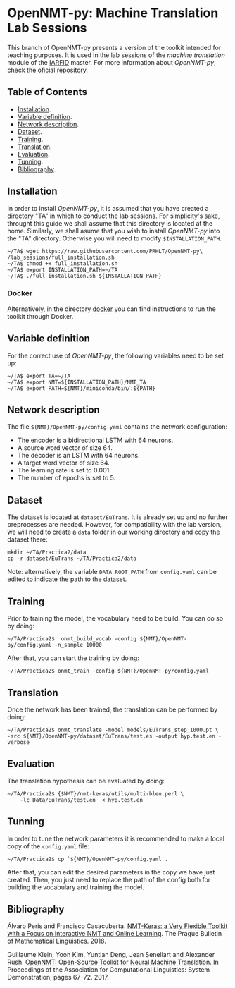# OpenNMT-py: Machine Translation Lab Sessions
This branch of OpenNMT-py presents a version of the toolkit intended for teaching purposes. It is  used in the lab sessions of the *machine translation* module of the [IARFID](http://www.upv.es/titulaciones/MUIARFID/) master. For more information about *OpenNMT-py*, check the [oficial repository](https://github.com/OpenNMT/OpenNMT-py).

## Table of Contents
* [Installation](#installation).
* [Variable definition](#variable-definition).
* [Network description](#network-description).
* [Dataset](#dataset).
* [Training](#training).
* [Translation](#translation).
* [Evaluation](#evaluation).
* [Tunning](#tunning).
* [Bibliography](#bibliography).


## Installation
In order to install *OpenNMT-py*, it is assumed that you have created a directory "TA" in which to conduct the lab sessions. For simplicity's sake, throught this guide we shall assume that this directory is located at the home. Similarly, we shall asume that you wish to install *OpenNMT-py* into the "TA" directory. Otherwise you will need to modify `$INSTALLATION_PATH`.

  ```console
~/TA$ wget https://raw.githubusercontent.com/PRHLT/OpenNMT-py\
/lab_sessions/full_installation.sh
~/TA$ chmod +x full_installation.sh
~/TA$ export INSTALLATION_PATH=~/TA
~/TA$ ./full_installation.sh ${INSTALLATION_PATH}
  ```

### Docker
Alternatively, in the directory [docker](docker/English.md) you can find instructions to run the toolkit through Docker.

## Variable definition
For the correct use of *OpenNMT-py*, the following variables need to be set up:

```console
~/TA$ export TA=~/TA
~/TA$ export NMT=${INSTALLATION_PATH}/NMT_TA
~/TA$ export PATH=${NMT}/miniconda/bin/:${PATH}
```

## Network description
The file `${NMT}/OpenNMT-py/config.yaml` contains the network configuration:

* The encoder is a bidirectional LSTM with 64 neurons.
* A source word vector of size 64.
* The decoder is an LSTM with 64 neurons.
* A target word vector of size 64.
* The learning rate is set to 0.001.
* The number of epochs is set to 5.

## Dataset
The dataset is located at `dataset/EuTrans`. It is already set up and no further preprocesses are needed. However, for compatibility with the lab version, we will need to create a `data` folder in our working directory and copy the dataset there:

```
mkdir ~/TA/Practica2/data
cp -r dataset/EuTrans ~/TA/Practica2/data
```

Note: alternatively, the variable `DATA_ROOT_PATH` from `config.yaml` can be edited to indicate the path to the dataset.

## Training
Prior to training the model, the vocabulary need to be build. You can do so by doing:

```console
~/TA/Practica2$  onmt_build_vocab -config ${NMT}/OpenNMT-py/config.yaml -n_sample 10000
```

After that, you can start the training by doing:

```console
~/TA/Practica2$ onmt_train -config ${NMT}/OpenNMT-py/config.yaml
```

## Translation
Once the network has been trained, the translation can be performed by doing:

```console
~/TA/Practica2$ onmt_translate -model models/EuTrans_step_1000.pt \
-src ${NMT}/OpenNMT-py/dataset/EuTrans/test.es -output hyp.test.en -verbose
```

## Evaluation
The translation hypothesis can be evaluated by doing:

```console
~/TA/Practica2$ {$NMT}/nmt-keras/utils/multi-bleu.perl \
	-lc Data/EuTrans/test.en  < hyp.test.en
```

## Tunning
In order to tune the network parameters it is recommended to make a local copy of the `config.yaml` file:

```console
~/TA/Practica2$ cp `${NMT}/OpenNMT-py/config.yaml .
```

After that, you can edit the desired parameters in the copy we have just created. Then, you just need to replace the path of the config both for building the vocabulary and training the model.

## Bibliography
Álvaro Peris and Francisco Casacuberta. [NMT-Keras: a Very Flexible Toolkit with
a Focus on Interactive NMT and Online Learning](https://ufal.mff.cuni.cz/pbml/111/art-peris-casacuberta.pdf). The Prague Bulletin of Mathematical Linguistics. 2018.

Guillaume Klein, Yoon Kim, Yuntian Deng, Jean Senellart and Alexander Rush. [OpenNMT: Open-Source Toolkit for Neural Machine Translation](https://www.aclweb.org/anthology/P17-4012). In Proceedings of the Association for Computational Linguistics: System Demonstration, pages 67–72. 2017.
